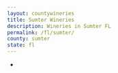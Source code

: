 ```yaml
---
layout: countywineries
title: Sumter Wineries
description: Wineries in Sumter FL
permalink: /fl/sumter/
county: sumter
state: fl
---
```

-
